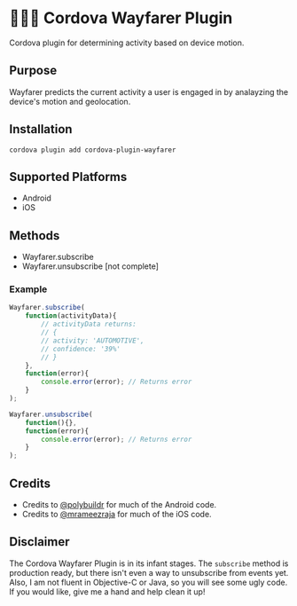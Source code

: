 # 🌊⛵🌊 Cordova Wayfarer Plugin
Cordova plugin for determining activity based on device motion.

## Purpose

Wayfarer predicts the current activity a user is engaged in by analayzing the device's motion and geolocation.

## Installation

    cordova plugin add cordova-plugin-wayfarer

## Supported Platforms

- Android
- iOS
    
## Methods

- Wayfarer.subscribe
- Wayfarer.unsubscribe [not complete]

### Example

```js
Wayfarer.subscribe(
    function(activityData){
        // activityData returns: 
        // {
        // activity: 'AUTOMOTIVE', 
        // confidence: '39%'
        // }
    },
    function(error){
        console.error(error); // Returns error
    }
);

Wayfarer.unsubscribe(
    function(){},
    function(error){
        console.error(error); // Returns error
    }
);
```

## Credits

- Credits to [@polybuildr](https://github.com/polybuildr/cordova-plugin-activity-recognition) for much of the Android code.
- Credits to [@mrameezraja](https://github.com/mrameezraja/cordova-plugin-motion-activity) for much of the iOS code.

## Disclaimer

The Cordova Wayfarer Plugin is in its infant stages. The `subscribe` method is production ready, but there isn't even a 
way to unsubscribe from events yet. Also, I am not fluent in Objective-C or Java, so you will see some ugly code. 
If you would like, give me a hand and help clean it up!
